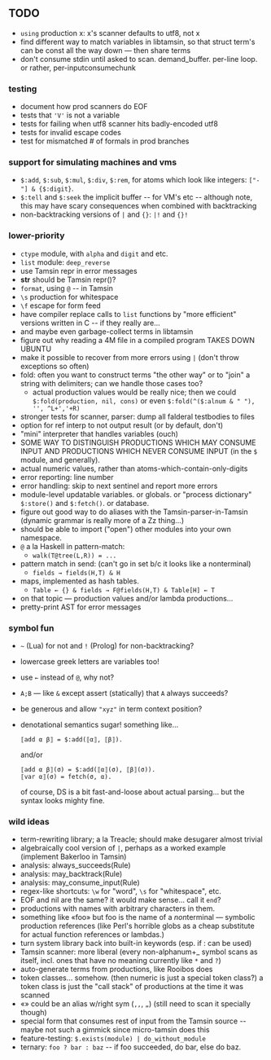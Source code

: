 TODO
----

*   `using` production x: x's scanner defaults to utf8, not x
*   find different way to match variables in libtamsin, so that
    struct term's can be const all the way down — then share terms
*   don't consume stdin until asked to scan.  demand_buffer.  per-line loop.
    or rather, per-inputconsumechunk

### testing ###

*   document how prod scanners do EOF
*   tests that `'V'` is not a variable
*   tests for failing when utf8 scanner hits badly-encoded utf8
*   tests for invalid escape codes
*   test for mismatched # of formals in prod branches

### support for simulating machines and vms ###

*   `$:add`, `$:sub`, `$:mul`, `$:div`, `$:rem`, for atoms which look like
    integers: `["-"] & {$:digit}`.
*   `$:tell` and `$:seek` the implicit buffer -- for VM's etc -- although
    note, this may have scary consequences when combined with backtracking
*   non-backtracking versions of `|` and `{}`:  `|!` and `{}!`

### lower-priority ###

*   `ctype` module, with `alpha` and `digit` and etc.
*   `list` module: `deep_reverse`
*   use Tamsin repr in error messages
*   __str__ should be Tamsin repr()?
*   `format`, using `@` -- in Tamsin
*   `\s` production for whitespace
*   `\f` escape for form feed
*   have compiler replace calls to `list` functions
    by "more efficient" versions written in C -- if they really are...
*   and maybe even garbage-collect terms in libtamsin
*   figure out why reading a 4M file in a compiled program TAKES DOWN UBUNTU
*   make it possible to recover from more errors using `|` (don't throw
    exceptions so often)
*   fold: often you want to construct terms "the other way" or to "join"
    a string with delimiters; can we handle those cases too?
    *   actual production values would be really nice; then we could
        `$:fold(production, nil, cons)`
        or even
        `$:fold(^($:alnum & " "), '', ^L+','+R)`
*   stronger tests for scanner, parser: dump all falderal testbodies to files
*   option for ref interp to not output result (or by default, don't)
*   "mini" interpreter that handles variables (ouch)
*   SOME WAY TO DISTINGUISH PRODUCTIONS WHICH MAY CONSUME INPUT AND
    PRODUCTIONS WHICH NEVER CONSUME INPUT (in the `$` module, and generally).
*   actual numeric values, rather than atoms-which-contain-only-digits
*   error reporting: line number
*   error handling: skip to next sentinel and report more errors
*   module-level updatable variables.  or globals.  or "process dictionary"
    `$:store()` and `$:fetch()`.  or database.
*   figure out good way to do aliases with the Tamsin-parser-in-Tamsin
    (dynamic grammar is really more of a Zz thing...)
*   should be able to import ("open") other modules into your own namespace.
*   `@` a la Haskell in pattern-match:
    *   `walk(T@tree(L,R)) = ...`
*   pattern match in send: (can't go in set b/c it looks like a nonterminal)
    *   `fields → fields(H,T) & H`
*   maps, implemented as hash tables.
    *   `Table ← {} & fields → F@fields(H,T) & Table[H] ← T`
*   on that topic — production values and/or lambda productions...
*   pretty-print AST for error messages

### symbol fun ###

*   `~` (Lua) for not and `!` (Prolog) for non-backtracking?
*   lowercase greek letters are variables too!
*   use `←` instead of `@`, why not?
*   `A;B` — like `&` except assert (statically) that `A` always succeeds?
*   be generous and allow `"xyz"` in term context position?
*   denotational semantics sugar!  something like...
    
        ⟦add α β⟧ = $:add(⟦α⟧, ⟦β⟧).
    
    and/or

        ⟦add α β⟧(σ) = $:add(⟦α⟧(σ), ⟦β⟧(σ)).
        ⟦var α⟧(σ) = fetch(σ, α).

    of course, DS is a bit fast-and-loose about actual parsing...
    but the syntax looks mighty fine.

### wild ideas ###    

*   term-rewriting library; a la Treacle; should make desugarer almost trivial
*   algebraically cool version of `|`, perhaps as a worked example
    (implement Bakerloo in Tamsin)
*   analysis: always_succeeds(Rule)
*   analysis: may_backtrack(Rule)
*   analysis: may_consume_input(Rule)
*   regex-like shortcuts: `\w` for "word", `\s` for "whitespace", etc.
*   EOF and nil are the same?  it would make sense... call it `end`?
*   productions with names with arbitrary characters in them.
*   something like «foo» but foo is the name of a *non*terminal — symbolic
    production references (like Perl's horrible globs as a cheap substitute
    for actual function references or lambdas.)
*   turn system library back into built-in keywords (esp. if : can be used)
*   Tamsin scanner: more liberal (every non-alphanum+_ symbol scans as itself,
    incl. ones that have no meaning currently like `*` and `?`)
*   auto-generate terms from productions, like Rooibos does
*   token classes... somehow.  (then numeric is just a special token class?)
    a token class is just the "call stack" of productions at the time it
    was scanned
*   «» could be an alias w/right sym (`,,`, `„`)
    (still need to scan it specially though)
*   special form that consumes rest of input from the Tamsin source --
    maybe not such a gimmick since micro-tamsin does this
*   feature-testing: `$.exists(module) | do_without_module`
*   ternary: `foo ? bar : baz` -- if foo succeeded, do bar, else do baz.
